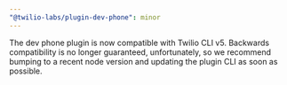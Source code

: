 ```yaml
---
"@twilio-labs/plugin-dev-phone": minor
---
```


The dev phone plugin is now compatible with Twilio CLI v5. Backwards compatibility is no longer guaranteed, unfortunately, so we recommend bumping to a recent node version and updating the plugin CLI as soon as possible.
